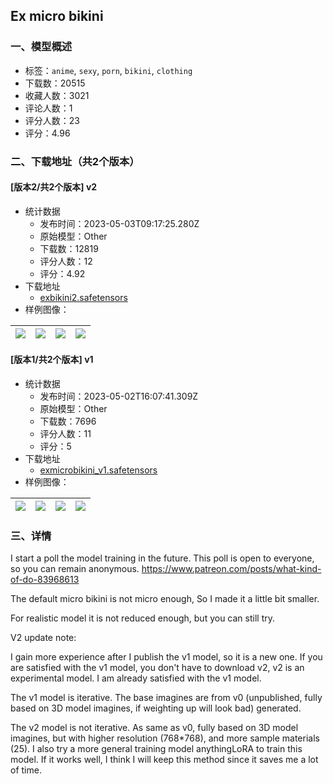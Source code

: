 ## Ex micro bikini
### 一、模型概述

- 标签：`anime`, `sexy`, `porn`, `bikini`, `clothing`
- 下载数：20515
- 收藏人数：3021
- 评论人数：1
- 评分人数：23
- 评分：4.96

### 二、下载地址（共2个版本）

#### [版本2/共2个版本] v2

- 统计数据
  - 发布时间：2023-05-03T09:17:25.280Z
  - 原始模型：Other
  - 下载数：12819
  - 评分人数：12
  - 评分：4.92
- 下载地址
  - [exbikini2.safetensors](https://civitai.com/api/download/models/58799)
- 样例图像：

| <img src="https://image.civitai.com/xG1nkqKTMzGDvpLrqFT7WA/22ec4edf-9986-43c4-adcd-6de8ff849f08/width=450/1081929.jpeg" /> | <img src="https://image.civitai.com/xG1nkqKTMzGDvpLrqFT7WA/c948220e-b770-4e0e-297f-e93e2fb2df00/width=450/640706.jpeg" /> | <img src="https://image.civitai.com/xG1nkqKTMzGDvpLrqFT7WA/bb390a4f-ebfc-46d6-cd98-73302b780800/width=450/640713.jpeg" /> | <img src="https://image.civitai.com/xG1nkqKTMzGDvpLrqFT7WA/ba27dc5a-156e-4ce6-8a8f-ae8da7aecd0a/width=450/1081936.jpeg" /> |
| ---- | ---- | ---- | ---- |

#### [版本1/共2个版本] v1

- 统计数据
  - 发布时间：2023-05-02T16:07:41.309Z
  - 原始模型：Other
  - 下载数：7696
  - 评分人数：11
  - 评分：5
- 下载地址
  - [exmicrobikini_v1.safetensors](https://civitai.com/api/download/models/22746)
- 样例图像：

| <img src="https://image.civitai.com/xG1nkqKTMzGDvpLrqFT7WA/d03c68c2-7825-48b4-f38c-7cdecf84b900/width=450/245565.jpeg" /> | <img src="https://image.civitai.com/xG1nkqKTMzGDvpLrqFT7WA/5ce246c0-46ba-41c5-2bdc-6ec78ca0ad00/width=450/245563.jpeg" /> | <img src="https://image.civitai.com/xG1nkqKTMzGDvpLrqFT7WA/bf9e5445-89cf-485f-3a58-d8e0e3186d00/width=450/245566.jpeg" /> | <img src="https://image.civitai.com/xG1nkqKTMzGDvpLrqFT7WA/f7ac6f9d-f890-4f64-d838-80c8d8c95900/width=450/245564.jpeg" /> |
| ---- | ---- | ---- | ---- |


### 三、详情
<p>I start a poll the model training in the future. This poll is open to everyone, so you can remain anonymous. <a target="_blank" rel="ugc" href="https://www.patreon.com/posts/what-kind-of-do-83968613">https://www.patreon.com/posts/what-kind-of-do-83968613</a></p><p>The default micro bikini is not micro enough, So I made it a little bit smaller.</p><p>For realistic model it is not reduced enough, but you can still try.</p><p></p><p>V2 update note:</p><p>I gain more experience after I publish the v1 model, so it is a new one. If you are satisfied with the v1 model, you don't have to download v2, v2 is an experimental model. I am already satisfied with the v1 model.</p><p></p><p>The v1 model is iterative. The base imagines are from v0 (unpublished, fully based on 3D model imagines, if weighting up will look bad) generated.</p><p>The v2 model is not iterative. As same as v0, fully based on 3D model imagines, but with higher resolution (768*768), and more sample materials (25). I also try a more general training model anythingLoRA to train this model. If it works well, I think I will keep this method since it saves me a lot of time.</p>